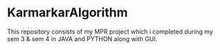 # KarmarkarAlgorithm
This repository consists of my MPR project which i completed during my sem 3 &amp; sem 4 in JAVA and PYTHON along with GUI.
